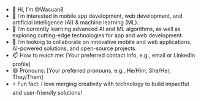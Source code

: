 - 👋 Hi, I’m @Wasuan8  
- 👀 I’m interested in mobile app development, web development, and artificial intelligence (AI) & machine learning (ML).  
- 🌱 I’m currently learning advanced AI and ML algorithms, as well as exploring cutting-edge technologies for app and web development.  
- 💞️ I’m looking to collaborate on innovative mobile and web applications, AI-powered solutions, and open-source projects.  
- 📫 How to reach me: [Your preferred contact info, e.g., email or LinkedIn profile]  
- 😄 Pronouns: [Your preferred pronouns, e.g., He/Him, She/Her, They/Them]  
- ⚡ Fun fact: I love merging creativity with technology to build impactful and user-friendly solutions!  

<!---
Wasuan8/Wasuan8 is a ✨ special ✨ repository because its `README.md` (this file) appears on your GitHub profile.
You can click the Preview link to take a look at your changes.
--->
